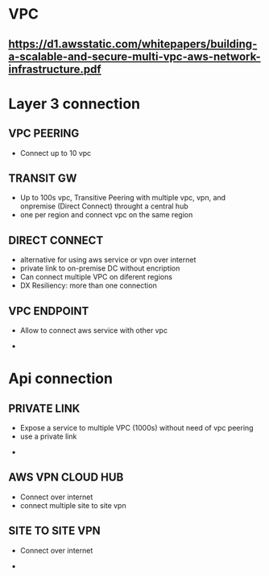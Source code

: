 # VPC
https://d1.awsstatic.com/whitepapers/building-a-scalable-and-secure-multi-vpc-aws-network-infrastructure.pdf
-
# Layer 3 connection
## VPC PEERING
* Connect up to 10 vpc
## TRANSIT GW
* Up to 100s vpc, Transitive Peering with multiple vpc, vpn, and onpremise (Direct Connect) throught a central hub
* one per region and connect vpc on the same region

## DIRECT CONNECT
* alternative for using aws service or vpn over internet
* private link to on-premise DC without encription
* Can connect multiple VPC on diferent regions
* DX Resiliency: more than one connection
## VPC ENDPOINT
* Allow to connect aws service with other vpc

-
# Api connection
## PRIVATE LINK
* Expose a service to multiple VPC (1000s) without need of vpc peering
* use a private link


-
## AWS VPN CLOUD HUB
* Connect over internet
* connect multiple site to site vpn
## SITE TO SITE VPN
* Connect over internet
-






